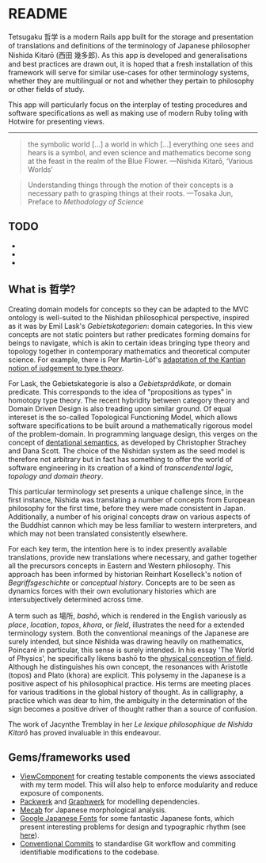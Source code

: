 # README

Tetsugaku 哲学 is a modern Rails app built for the storage and presentation of translations and definitions of the terminology of Japanese philosopher Nishida Kitarō (西田 幾多郎). As this app is developed and generalisations and best practices are drawn out, it is hoped that a fresh installation of this framework will serve for similar use-cases for other terminology systems, whether they are multilingual or not and whether they pertain to philosophy or other fields of study.

This app will particularly focus on the interplay of testing procedures and software specifications as well as making use of modern Ruby toling with Hotwire for presenting views.

---

> the symbolic world […] a world in which […] everything one sees and hears is a symbol, and even science and mathematics become song at the feast in the realm of the Blue Flower. —Nishida Kitarō, ‘Various Worlds’

> Understanding things through the motion of their concepts is a necessary path to grasping things at their roots. —Tosaka Jun, Preface to *Methodology of Science*

## TODO
-
-
-

## What is 哲学?

Creating domain models for concepts so they can be adapted to the MVC ontology is well-suited to the Nishidan philosophical perspective, inspired as it was by Emil Lask's *Gebietskategorien*: domain categories. In this view concepts are not static pointers but rather predicates forming domains for beings to navigate, which is akin to certain ideas bringing type theory and topology together in contemporary mathematics and theoretical computer science. For example, there is Per Martin-Löf's [adaptation of the Kantian notion of judgement to type theory](https://archive-pml.github.io/martin-lof/pdfs/Martin-Lof-Analytic-and-Synthetic-Judgements-in-Type-Theory.pdf). 

For Lask, the Gebietskategorie is also a *Gebietsprädikate*, or domain predicate. This corresponds to the idea of "propositions as types" in homotopy type theory. The recent hybridity between category theory and Domain Driven Design is also treading upon similar ground. Of equal intereset is the so-called Topological Functioning Model, which allows software specifications to be built around a mathematically rigorous model of the problem-domain. In programming language design, this verges on the concept of [dentational semantics](https://en.wikipedia.org/wiki/Denotational_semantics), as developed by Christopher Strachey and Dana Scott. The choice of the Nishidan system as the seed model is therefore not arbitrary but in fact has something to offer the world of software engineering in its creation of a kind of *transcendental logic, topology and domain theory*.

This particular terminology set presents a unique challenge since, in the first instance, Nishida was translating a number of concepts from European philosophy for the first time, before they were made consistent in Japan. Additionally, a number of his original concepts draw on various aspects of the Buddhist cannon which may be less familiar to western interpreters, and which may not been translated consistently elsewhere.

For each key term, the intention here is to index presently available translations, provide new translations where necessary, and gather together all the precursors concepts in Eastern and Western philosophy. This approach has been informed by historian Reinhart Koselleck's notion of *Begriffsgeschichte* or *conceptual history*. Concepts are to be seen as dynamics forces with their own evolutionary histories which are intersubjectively determined across time.

A term such as 場所, *bashō*, which is rendered in the English variously as *place*, *location*, *topos*, *khora*, or *field*, illustrates the need for a extended terminology system. Both the conventional meanings of the Japanese are surely intended, but since Nishida was drawing heavily on mathematics, Poincaré in particular, this sense is surely intended. In his essay 'The World of Physics', he specifically likens bashō to the [physical conception of field](https://en.wikipedia.org/wiki/Field_(physics)). Although he distinguishes his own concept, the resonances with Aristotle (topos) and Plato (khora) are explicit. This polysemy in the Japanese is a positive aspect of his philosophical practice. His terms are meeting places for various traditions in the global history of thought. As in calligraphy, a practice which was dear to him, the ambiguity in the determination of the sign becomes a positive driver of thought rather than a source of confusion.

The work of Jacynthe Tremblay in her *Le lexique philosophique de Nishida Kitarō* has proved invaluable in this endeavour.

## Gems/frameworks used
- [ViewComponent](https://github.com/ViewComponent/view_component) for creating testable components the views associated with my term model. This will also help to enforce modularity and reduce exposure of components.
- [Packwerk](https://github.com/Shopify/packwerk) and [Graphwerk](https://github.com/bellroy/graphwerk) for modelling dependencies.
- [Mecab](https://github.com/markburns/mecab) for Japanese morphological analysis.
- [Google Japanese Fonts](https://googlefonts.github.io/japanese/#mplus1p) for some fantastic Japanese fonts, which present interesting problems for design and typographic rhythm (see [here](https://www.linkedin.com/pulse/web-typography-japanese-hayataki-masaharu)).
- [Conventional Commits](https://www.conventionalcommits.org/en/v1.0.0/#summary) to standardise Git workflow and commiting identifiable modifications to the codebase.